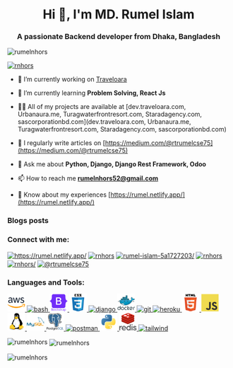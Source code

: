 <h1 align="center">Hi 👋, I'm MD. Rumel Islam</h1>
<h3 align="center">A passionate Backend developer from Dhaka, Bangladesh</h3>

<p align="left"> <img src="https://komarev.com/ghpvc/?username=rumelnhors&label=Profile%20views&color=0e75b6&style=flat" alt="rumelnhors" /> </p>

<p align="left"> <a href="https://twitter.com/rnhors" target="blank"><img src="https://img.shields.io/twitter/follow/rnhors?logo=twitter&style=for-the-badge" alt="rnhors" /></a> </p>

- 🔭 I’m currently working on [Traveloara](dev.traveloara.com)

- 🌱 I’m currently learning **Problem Solving, React Js**

- 👨‍💻 All of my projects are available at [dev.traveloara.com, Urbanaura.me, Turagwaterfrontresort.com, Staradagency.com, sascorporationbd.com](dev.traveloara.com, Urbanaura.me, Turagwaterfrontresort.com, Staradagency.com, sascorporationbd.com)

- 📝 I regularly write articles on [https://medium.com/@rtrumelcse75](https://medium.com/@rtrumelcse75)

- 💬 Ask me about **Python, Django, Django Rest Framework, Odoo**

- 📫 How to reach me **rumelnhors52@gmail.com**

- 📄 Know about my experiences [https://rumel.netlify.app/](https://rumel.netlify.app/)

### Blogs posts
<!-- BLOG-POST-LIST:START -->
<!-- BLOG-POST-LIST:END -->

<h3 align="left">Connect with me:</h3>
<p align="left">
<a href="https://dev.to/https://rumel.netlify.app/" target="blank"><img align="center" src="https://raw.githubusercontent.com/rahuldkjain/github-profile-readme-generator/master/src/images/icons/Social/devto.svg" alt="https://rumel.netlify.app/" height="30" width="40" /></a>
<a href="https://twitter.com/rnhors" target="blank"><img align="center" src="https://raw.githubusercontent.com/rahuldkjain/github-profile-readme-generator/master/src/images/icons/Social/twitter.svg" alt="rnhors" height="30" width="40" /></a>
<a href="https://linkedin.com/in/rumel-islam-5a1727203/" target="blank"><img align="center" src="https://raw.githubusercontent.com/rahuldkjain/github-profile-readme-generator/master/src/images/icons/Social/linked-in-alt.svg" alt="rumel-islam-5a1727203/" height="30" width="40" /></a>
<a href="https://fb.com/rnhors" target="blank"><img align="center" src="https://raw.githubusercontent.com/rahuldkjain/github-profile-readme-generator/master/src/images/icons/Social/facebook.svg" alt="rnhors" height="30" width="40" /></a>
<a href="https://instagram.com/rnhors/" target="blank"><img align="center" src="https://raw.githubusercontent.com/rahuldkjain/github-profile-readme-generator/master/src/images/icons/Social/instagram.svg" alt="rnhors/" height="30" width="40" /></a>
<a href="https://medium.com/@rtrumelcse75" target="blank"><img align="center" src="https://raw.githubusercontent.com/rahuldkjain/github-profile-readme-generator/master/src/images/icons/Social/medium.svg" alt="@rtrumelcse75" height="30" width="40" /></a>
</p>

<h3 align="left">Languages and Tools:</h3>
<p align="left"> <a href="https://aws.amazon.com" target="_blank" rel="noreferrer"> <img src="https://raw.githubusercontent.com/devicons/devicon/master/icons/amazonwebservices/amazonwebservices-original-wordmark.svg" alt="aws" width="40" height="40"/> </a> <a href="https://www.gnu.org/software/bash/" target="_blank" rel="noreferrer"> <img src="https://www.vectorlogo.zone/logos/gnu_bash/gnu_bash-icon.svg" alt="bash" width="40" height="40"/> </a> <a href="https://getbootstrap.com" target="_blank" rel="noreferrer"> <img src="https://raw.githubusercontent.com/devicons/devicon/master/icons/bootstrap/bootstrap-plain-wordmark.svg" alt="bootstrap" width="40" height="40"/> </a> <a href="https://www.w3schools.com/css/" target="_blank" rel="noreferrer"> <img src="https://raw.githubusercontent.com/devicons/devicon/master/icons/css3/css3-original-wordmark.svg" alt="css3" width="40" height="40"/> </a> <a href="https://www.djangoproject.com/" target="_blank" rel="noreferrer"> <img src="https://cdn.worldvectorlogo.com/logos/django.svg" alt="django" width="40" height="40"/> </a> <a href="https://www.docker.com/" target="_blank" rel="noreferrer"> <img src="https://raw.githubusercontent.com/devicons/devicon/master/icons/docker/docker-original-wordmark.svg" alt="docker" width="40" height="40"/> </a> <a href="https://git-scm.com/" target="_blank" rel="noreferrer"> <img src="https://www.vectorlogo.zone/logos/git-scm/git-scm-icon.svg" alt="git" width="40" height="40"/> </a> <a href="https://heroku.com" target="_blank" rel="noreferrer"> <img src="https://www.vectorlogo.zone/logos/heroku/heroku-icon.svg" alt="heroku" width="40" height="40"/> </a> <a href="https://www.w3.org/html/" target="_blank" rel="noreferrer"> <img src="https://raw.githubusercontent.com/devicons/devicon/master/icons/html5/html5-original-wordmark.svg" alt="html5" width="40" height="40"/> </a> <a href="https://developer.mozilla.org/en-US/docs/Web/JavaScript" target="_blank" rel="noreferrer"> <img src="https://raw.githubusercontent.com/devicons/devicon/master/icons/javascript/javascript-original.svg" alt="javascript" width="40" height="40"/> </a> <a href="https://www.linux.org/" target="_blank" rel="noreferrer"> <img src="https://raw.githubusercontent.com/devicons/devicon/master/icons/linux/linux-original.svg" alt="linux" width="40" height="40"/> </a> <a href="https://www.mysql.com/" target="_blank" rel="noreferrer"> <img src="https://raw.githubusercontent.com/devicons/devicon/master/icons/mysql/mysql-original-wordmark.svg" alt="mysql" width="40" height="40"/> </a> <a href="https://www.postgresql.org" target="_blank" rel="noreferrer"> <img src="https://raw.githubusercontent.com/devicons/devicon/master/icons/postgresql/postgresql-original-wordmark.svg" alt="postgresql" width="40" height="40"/> </a> <a href="https://postman.com" target="_blank" rel="noreferrer"> <img src="https://www.vectorlogo.zone/logos/getpostman/getpostman-icon.svg" alt="postman" width="40" height="40"/> </a> <a href="https://www.python.org" target="_blank" rel="noreferrer"> <img src="https://raw.githubusercontent.com/devicons/devicon/master/icons/python/python-original.svg" alt="python" width="40" height="40"/> </a> <a href="https://redis.io" target="_blank" rel="noreferrer"> <img src="https://raw.githubusercontent.com/devicons/devicon/master/icons/redis/redis-original-wordmark.svg" alt="redis" width="40" height="40"/> </a> <a href="https://tailwindcss.com/" target="_blank" rel="noreferrer"> <img src="https://www.vectorlogo.zone/logos/tailwindcss/tailwindcss-icon.svg" alt="tailwind" width="40" height="40"/> </a> </p>

<p><img align="left" src="https://github-readme-stats.vercel.app/api/top-langs?username=rumelnhors&show_icons=true&locale=en&layout=compact" alt="rumelnhors" /></p>

<p>&nbsp;<img align="center" src="https://github-readme-stats.vercel.app/api?username=rumelnhors&show_icons=true&locale=en" alt="rumelnhors" /></p>

<p><img align="center" src="https://github-readme-streak-stats.herokuapp.com/?user=rumelnhors&" alt="rumelnhors" /></p>
